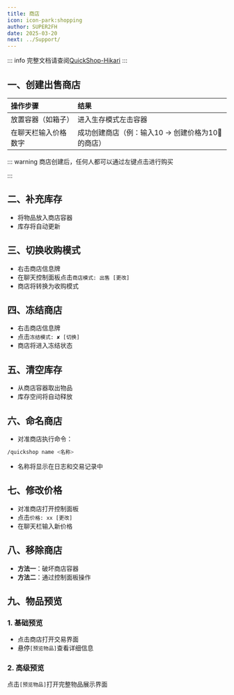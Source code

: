 ```yaml
---
title: 商店
icon: icon-park:shopping
author: SUPER2FH
date: 2025-03-20
next: ../Support/
---
```




::: info 完整文档请查阅[QuickShop-Hikari](https://quickshop-community.github.io/QuickShop-Hikari-Documents/zh-CN/docs/category/features)
:::


## 一、创建出售商店

| 操作步骤               | 结果                     |
|:-----------------------|:-------------------------|
| 放置容器（如箱子）   | 进入生存模式左击容器      |
| 在聊天栏输入价格数字 | 成功创建商店（例：输入10 → 创建价格为10🍉的商店） |

::: warning 商店创建后，任何人都可以通过左键点击进行购买

:::

## 二、补充库存

- 将物品放入商店容器
- 库存将自动更新


## 三、切换收购模式
- 右击商店信息牌
- 在聊天控制面板点击`商店模式: 出售 [更改]`
- 商店将转换为收购模式


## 四、冻结商店
- 右击商店信息牌
- 点击`冻结模式: ✘ [切换]`
- 商店将进入冻结状态


## 五、清空库存
- 从商店容器取出物品
- 库存空间将自动释放

## 六、命名商店
- 对准商店执行命令：
```bash
/quickshop name <名称>
```
- 名称将显示在日志和交易记录中


## 七、修改价格
- 对准商店打开控制面板
- 点击`价格: xx [更改]`
- 在聊天栏输入新价格


## 八、移除商店
- **方法一**：破坏商店容器
- **方法二**：通过控制面板操作

## 九、物品预览
### 1. 基础预览
- 点击商店打开交易界面
- 悬停`[预览物品]`查看详细信息

### 2. 高级预览
点击`[预览物品]`打开完整物品展示界面
